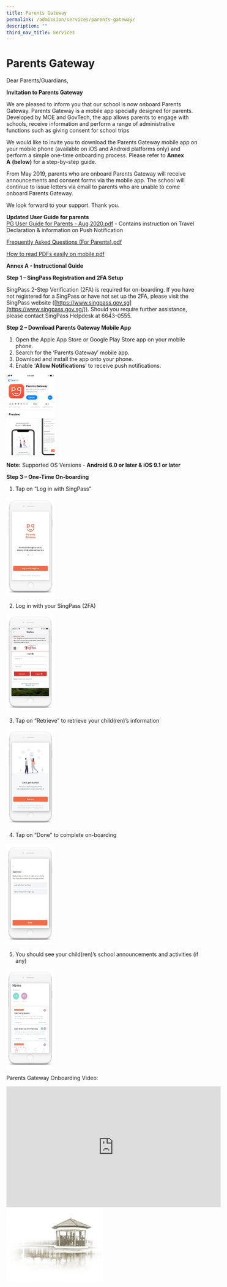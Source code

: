 ```yaml
---
title: Parents Gateway
permalink: /admission/services/parents-gateway/
description: ""
third_nav_title: Services
---
```

# **Parents Gateway**

Dear Parents/Guardians,

**Invitation to Parents Gateway**

We are pleased to inform you that our school is now onboard Parents Gateway. Parents Gateway is a mobile app specially designed for parents. Developed by MOE and GovTech, the app allows parents to engage with schools, receive information and perform a range of administrative functions such as giving consent for school trips

We would like to invite you to download the Parents Gateway mobile app on your mobile phone (available on iOS and Android platforms only) and perform a simple one-time onboarding process. Please refer to&nbsp;**Annex A**&nbsp;**(below)**&nbsp;for a step-by-step guide.

From May 2019, parents who are onboard Parents Gateway will receive announcements and consent forms via the mobile app. The school will continue to issue letters via email to parents who are unable to come onboard Parents Gateway.

We look forward to your support. Thank you.

**Updated User Guide for parents**    
[PG User Guide for Parents - Aug 2020.pdf](/files/Admission/Services/Parents%20Gateway/PG%20User%20Guide%20for%20Parents%20-%20Aug%202020.pdf) - Contains instruction on Travel Declaration &amp; information on Push Notification   

[Frequently Asked Questions (For Parents).pdf](/files/Admission/Services/Parents%20Gateway/Frequently%20Asked%20Questions%20(For%20Parents).pdf)

[How to read PDFs easily on mobile.pdf](/files/Admission/Services/Parents%20Gateway/Read%20PDFs%20easily%20on%20mobile.pdf)


**Annex A - Instructional Guide**

**Step 1 – SingPass Registration and 2FA Setup**

SingPass 2-Step Verification (2FA) is required for on-boarding. If you have not registered for a SingPass or have not set up the 2FA, please visit the SingPass website ([https://www.singpass.gov.sg](https://www.singpass.gov.sg/)). Should you require further assistance, please contact SingPass Helpdesk at 6643-0555.

**Step 2 – Download Parents Gateway Mobile App**

1.  Open the Apple App Store or Google Play Store app on your mobile phone.
2.  Search for the ‘Parents Gateway’ mobile app.
3.  Download and install the app onto your phone.
4.  Enable ‘**Allow Notifications**’ to receive push notifications.

<img src="/images/Download%20Parents%20Gateway%20Mobile%20App.png" style="width:25%">

**Note:**&nbsp;Supported OS Versions -&nbsp;**Android 6.0 or later &amp; iOS 9.1 or later**


**Step 3 – One-Time On-boarding** 

1. Tap on “Log in with SingPass”

<img src="/images/One-Time%20On-boarding.png" style="width:25%">

2. Log in with your SingPass (2FA)

<img src="/images/Login%20with%20SingPass%20(2FA).png" style="width:25%">

3. Tap on “Retrieve” to retrieve your child(ren)’s information

<img src="/images/Retrieve%20child%20information.png" style="width:25%">

4. Tap on “Done” to complete on-boarding

<img src="/images/Done%20to%20complete%20on-boarding.png" style="width:25%">

5. You should see your child(ren)’s school announcements and activities (if any)

<img src="/images/View%20children%20school%20announce_activity.png" style="width:25%">

Parents Gateway Onboarding Video:
<iframe width="560" height="315" src="https://www.youtube.com/embed/tW9jwyuovOo" title="YouTube video player" frameborder="0" allow="accelerometer; autoplay; clipboard-write; encrypted-media; gyroscope; picture-in-picture" allowfullscreen=""></iframe>

<img src="/images/pavilion.png" style="width:50%">